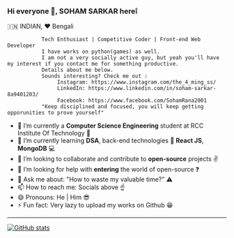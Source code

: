 ### Hi everyone 👋, SOHAM SARKAR here:grey_exclamation:

   🇮🇳 INDIAN, :hearts: Bengali
   
               Tech Enthusiast | Competitive Coder | Front-end Web Developer     
               I have works on python(games) as well.
               I am not a very socially active guy, but yeah you'll have my interest if you contact me for something productive.
               Details about me below.
               Sounds interesting? Check me out :
                    Instagram: https://www.instagram.com/the_4_ming_ss/
                    LinkedIn: https://www.linkedin.com/in/soham-sarkar-8a9401203/
                    Facebook: https://www.facebook.com/SohamRana2001
               "Keep disciplined and focused, you will keep getting opporunities to prove yourself"
               

- 🔭 I’m currently a **Computer Science Engineering** student at RCC Institute Of Technology :office:
- 🌱 I’m currently learning **DSA**, back-end technologies :dash: **React JS**, **MongoDB** :computer:
- 👯 I’m looking to collaborate and contribute to **open-source** projects :v:
- 🤔 I’m looking for help with **entering** the world of open-source :question:
- 💬 Ask me about: "How to waste my valuable time?" :warning:
- 📫 How to reach me: Socials above :point_up:
- 😄 Pronouns: He | Him :sunglasses:
- ⚡ Fun fact: Very lazy to upload my works on Github :grin:
---
[![GitHub stats](https://github-readme-stats.vercel.app/api?username=smart-worker)](https://github.com/smart-worker/github-readme-stats)